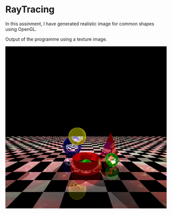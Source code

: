 # RayTracing

In this assinment, I have generated realistic image for common shapes using OpenGL.

Output of the programme using a texture image.

![Ray Tracing](https://github.com/aminul7506/RayTracing/blob/master/1305087.bmp?raw=true "Ray Tracing")
